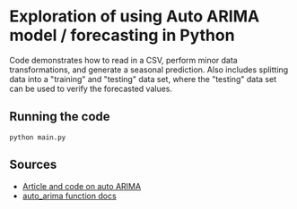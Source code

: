 # Exploration of using Auto ARIMA model / forecasting in Python

Code demonstrates how to read in a CSV, perform minor data transformations, and generate a seasonal prediction. Also includes splitting data into a "training" and "testing" data set, where the "testing" data set can be used to verify the forecasted values.

## Running the code
```
python main.py
```

## Sources
* [Article and code on auto ARIMA](https://towardsdatascience.com/time-series-forecasting-using-auto-arima-in-python-bb83e49210cd)
* [auto_arima function docs](https://alkaline-ml.com/pmdarima/modules/generated/pmdarima.arima.auto_arima.html)
